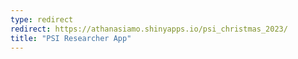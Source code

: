 ```yaml
---
type: redirect
redirect: https://athanasiamo.shinyapps.io/psi_christmas_2023/
title: "PSI Researcher App"
---
```

